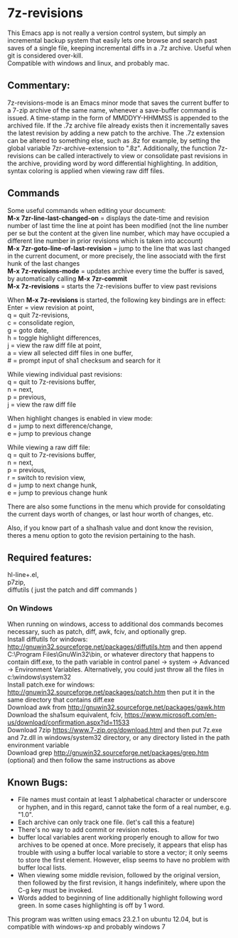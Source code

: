 # 7z-revisions
This Emacs app is not really a version control system, but simply an incremental backup system that easily lets one browse and search past saves of a single file, keeping incremental diffs in a .7z archive.   Useful when git is considered over-kill.<br/>
Compatible with windows and linux, and probably mac.

## Commentary:

 7z-revisions-mode is an Emacs minor mode that saves the current
 buffer to a 7-zip archive of the same name, whenever a save-buffer
 command is issued.  A time-stamp in the form of MMDDYY-HHMMSS is
 appended to the archived file.  If the .7z archive file already
 exists then it incrementally saves the latest revision by adding a
 new patch to the archive.  The .7z extension can be altered to
 something else, such as .8z for example, by setting the global
 variable 7zr-archive-extension to ".8z".  Additionally, the function
 7z-revisions can be called interactively to view or consolidate past
 revisions in the archive, providing word by word differential
 highlighting.  In addition, syntax coloring is applied when viewing
 raw diff files.<br/>

## Commands
 Some useful commands when editing your document:<br/>
     **M-x** **7zr-line-last-changed-on** = displays the date-time and revision number of last time the line at point has been modified (not the line number per se but the content at the given line number, which may have occupied a different line number in prior revisions which is taken into account)<br/>
     **M-x** **7zr-goto-line-of-last-revision** = jump to the line that was last changed in the current document, or more precisely, the line associatd with the first hunk of the last changes<br/>
     **M-x** **7z-revisions-mode** = updates archive every time the buffer is saved, by automatically calling **M-x** **7zr-commit**<br/>
     **M-x** **7z-revisions** = starts the 7z-revisions buffer to view past revisions
     
 When **M-x** **7z-revisions** is started, the following key bindings are in effect:<br/>
 Enter = view revision at point,<br/> 
 q = quit 7z-revisions,<br/>
 c = consolidate region,<br/>
 g = goto date,<br/>
 h = toggle highlight differences,<br/>
 j = view the raw diff file at point,<br/>
 a = view all selected diff files in one buffer,<br/>
 \# = prompt input of sha1 checksum and search for it

 While viewing individual past revisions:<br/>
 q = quit to 7z-revisions buffer,<br/>
 n = next,<br/>
 p = previous,<br/> 
 j = view the raw diff file

 When highlight changes is enabled in view mode:<br/>
 d = jump to next difference/change,<br/> 
 e = jump to previous change

 While viewing a raw diff file:<br/>
 q = quit to 7z-revisions buffer,<br/>
 n = next,<br/>
 p = previous,<br/>
 r = switch to revision view,<br/>
 d = jump to next change hunk,<br/>
 e = jump to previous change hunk

 There are also some functions in the menu which provide for
 consoldating the current days worth of changes, or last hour
 worth of changes, etc.

 Also, if you know part of a sha1hash value and dont know the
 revision, theres a menu option to goto the revision pertaining to the
 hash.

## Required features:<br/>
   hl-line+.el,<br/>
   p7zip,<br/>
   diffutils  ( just the patch and diff commands )

### On Windows
 When running on windows, access to additional dos commands becomes necessary, such as patch, diff, awk, fciv, and optionally grep.<br/>
   Install diffutils for windows: http://gnuwin32.sourceforge.net/packages/diffutils.htm and then append C:\Program Files\GnuWin32\bin, or whatever directory that happens to contain diff.exe, to the path variable in control panel -> system -> Advanced -> Environment Variables.  Alternatively, you could just throw all the files in c:\windows\system32<br/>
   Install patch.exe for windows:  http://gnuwin32.sourceforge.net/packages/patch.htm then put it in the same directory that contains diff.exe<br/>
   Download awk from http://gnuwin32.sourceforge.net/packages/gawk.htm<br/>
   Download the sha1sum equivalent, fciv, https://www.microsoft.com/en-us/download/confirmation.aspx?id=11533<br/>
   Download 7zip https://www.7-zip.org/download.html and then put 7z.exe and 7z.dll in windows/system32 directory, or any directory listed in the path environment variable<br/>
   Download grep http://gnuwin32.sourceforge.net/packages/grep.htm (optional) and then follow the same instructions as above

 
## Known Bugs:

 - File names must contain at least 1 alphabetical character or
 underscore or hyphen, and in this regard, cannot take the form of a
 real number, e.g. "1.0".  
 - Each archive can only track one file.  (let's call this a
 feature)
 - There's no way to add commit or revision notes.
 - buffer local variables arent working properly enough to allow for
     two archives to be opened at once.  More precisely, it appears
     that elisp has trouble with using a buffer local variable to
     store a vector; it only seems to store the first element.
     However, elisp seems to have no problem with buffer local lists.
 - When viewing some middle revision, followed by the original
     version, then followed by the first revision, it hangs
     indefinitely, where upon the C-g key must be invoked.
 - Words added to beginning of line additionally highlight following
     word green. In some cases highlighting is off by 1 word.

  This program was written using emacs 23.2.1 on ubuntu 12.04, but is
    compatible with windows-xp and probably windows 7
